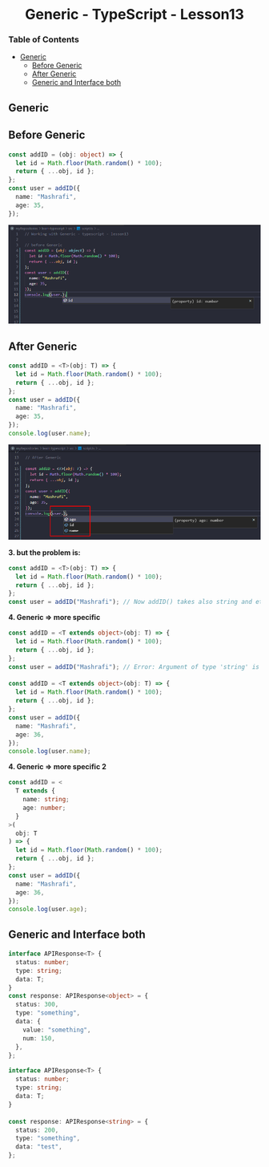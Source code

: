 <br />
 <p align="center">
    <h1 align="center"> Generic - TypeScript - Lesson13 </h1>
</p>

<!-- TABLE OF CONTENTS -->

### Table of Contents

- [Generic](#generic)
  - [Before Generic](#before-generic)
  - [After Generic](#after-generic)
  - [Generic and Interface both](#generic-and-interface-both)

## Generic

## Before Generic

```typescript
const addID = (obj: object) => {
  let id = Math.floor(Math.random() * 100);
  return { ...obj, id };
};
const user = addID({
  name: "Mashrafi",
  age: 35,
});
```

![Before Generic](./images/before-generic.png)

## After Generic

```typescript
const addID = <T>(obj: T) => {
  let id = Math.floor(Math.random() * 100);
  return { ...obj, id };
};
const user = addID({
  name: "Mashrafi",
  age: 35,
});
console.log(user.name);
```

![After Generic](./images/after-generic.png)

**3. but the problem is:**

```typescript
const addID = <T>(obj: T) => {
  let id = Math.floor(Math.random() * 100);
  return { ...obj, id };
};
const user = addID("Mashrafi"); // Now addID() takes also string and etc.
```

**4. Generic => more specific**

```typescript
const addID = <T extends object>(obj: T) => {
  let id = Math.floor(Math.random() * 100);
  return { ...obj, id };
};
const user = addID("Mashrafi"); // Error: Argument of type 'string' is not assignable to parameter of type 'object'

const addID = <T extends object>(obj: T) => {
  let id = Math.floor(Math.random() * 100);
  return { ...obj, id };
};
const user = addID({
  name: "Mashrafi",
  age: 36,
});
console.log(user.name);
```

**4. Generic => more specific 2**

```typescript
const addID = <
  T extends {
    name: string;
    age: number;
  }
>(
  obj: T
) => {
  let id = Math.floor(Math.random() * 100);
  return { ...obj, id };
};
const user = addID({
  name: "Mashrafi",
  age: 36,
});
console.log(user.age);
```

## Generic and Interface both

```typescript
interface APIResponse<T> {
  status: number;
  type: string;
  data: T;
}
const response: APIResponse<object> = {
  status: 300,
  type: "something",
  data: {
    value: "something",
    num: 150,
  },
};
```

```typescript
interface APIResponse<T> {
  status: number;
  type: string;
  data: T;
}

const response: APIResponse<string> = {
  status: 200,
  type: "something",
  data: "test",
};
```

<br/>
